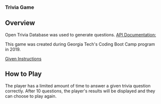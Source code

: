 ### Trivia Game

## Overview

Open Trivia Database was used to generate questions. 
[API Documentation:](https://opentdb.com/api_config.php)

This game was created during Georgia Tech's Coding Boot Camp program in 2019.

[Given Instructions](homework-instructions.md)

## How to Play

The player has a limited amount of time to answer a given trivia question correctly.  After 10 questions, the player's results will be displayed and they can choose to play again. 
